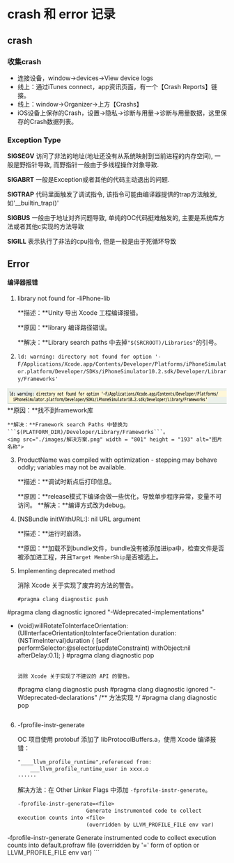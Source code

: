 # crash 和 error 记录

## crash
### 收集crash
* 连接设备，window->devices->View device logs
* 线上：通过iTunes connect，app资讯页面，有一个【Crash Reports】链接。
* 线上：window->Organizer->上方【Crashs】
* iOS设备上保存的Crash，设置->隐私->诊断与用量->诊断与用量数据，这里保存的Crash数据列表。

### Exception Type

**SIGSEGV** 访问了非法的地址(地址还没有从系统映射到当前进程的内存空间), 一般是野指针导致, 而野指针一般由于多线程操作对象导致.

**SIGABRT** 一般是Exception或者其他的代码主动退出的问题.

**SIGTRAP** 代码里面触发了调试指令, 该指令可能由编译器提供的trap方法触发, 如'__builtin_trap()'

**SIGBUS** 一般由于地址对齐问题导致, 单纯的OC代码挺难触发的, 主要是系统库方法或者其他c实现的方法导致

**SIGILL** 表示执行了非法的cpu指令, 但是一般是由于死循环导致


## Error

#### 编译器报错
1. library not found for -liPhone-lib

	**描述：**Unity 导出 Xcode 工程编译报错。

	**原因：**library 编译路径错误。

	**解决：**Library search paths 中去掉```"$(SRCROOT)/Libraries"```的引号。

2. ```ld: warning: directory not found for option '-F/Applications/Xcode.app/Contents/Developer/Platforms/iPhoneSimulator.platform/Developer/SDKs/iPhoneSimulator10.2.sdk/Developer/Library/Frameworks'```
<img src="./images/找不到framework.png" width = "695" height = "37" alt="图片名称">
	**原因：**找不到framework库
	
	**解决：**Framework search Paths 中替换为```$(PLATFORM_DIR)/Developer/Library/Frameworks```。
	<img src="./images/解决方案.png" width = "801" height = "193" alt="图片名称">
	
3. ProductName was compiled with optimization - stepping may behave oddly; variables may not be available.

	**描述：**调试时断点后打印信息。
	
	**原因：**release模式下编译会做一些优化，导致单步程序异常，变量不可访问。
	**解决：**编译方式改为debug。
4. [NSBundle initWithURL:]: nil URL argument

	**描述：**运行时崩溃。
	
	**原因：**加载不到bundle文件，bundle没有被添加进ipa中，检查文件是否被添加进工程，并且`Target MemberShip`是否被选上。
	
5. Implementing deprecated method
	
	消除 Xcode 关于实现了废弃的方法的警告。
	
	```
	#pragma clang diagnostic push
#pragma clang diagnostic ignored "-Wdeprecated-implementations"
- (void)willRotateToInterfaceOrientation:(UIInterfaceOrientation)toInterfaceOrientation duration:(NSTimeInterval)duration {
    [self performSelector:@selector(updateConstraint) withObject:nil afterDelay:0.1];
}
#pragma clang diagnostic pop
	```
	
	消除 Xcode 关于实现了不建议的 API 的警告。
	
	```
	#pragma clang diagnostic push
#pragma clang diagnostic ignored "-Wdeprecated-declarations"
/** 方法实现 */
#pragma clang diagnostic pop
	```
	
6. -fprofile-instr-generate

	OC 项目使用 protobuf 添加了 libProtocolBuffers.a，使用 Xcode 编译报错：
	
	```
	"____llvm_profile_runtime",referenced from:
		___llvm_profile_runtime_user in xxxx.o
	······
	```
	
	解决方法：在 Other Linker Flags 中添加 `-fprofile-instr-generate`。
	
	```
	-fprofile-instr-generate=<file>
                          Generate instrumented code to collect execution counts into <file>
                          (overridden by LLVM_PROFILE_FILE env var)
  -fprofile-instr-generate
                          Generate instrumented code to collect execution counts into default.profraw file
                          (overridden by '=' form of option or LLVM_PROFILE_FILE env var)
	```